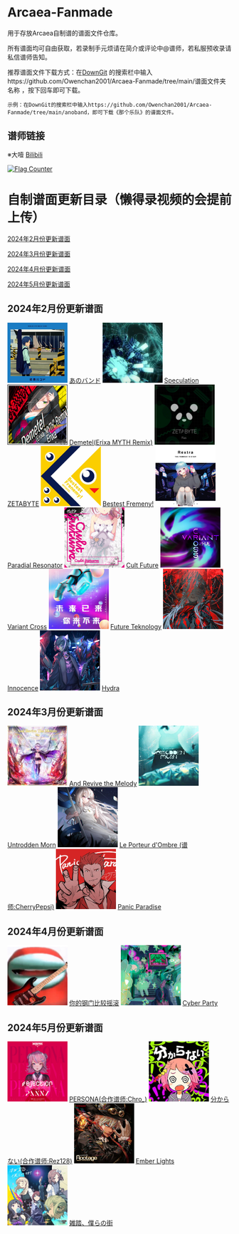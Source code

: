 # Arcaea-Fanmade

用于存放Arcaea自制谱的谱面文件仓库。

所有谱面均可自由获取，若录制手元烦请在简介或评论中@谱师，若私服预收录请私信谱师告知。

推荐谱面文件下载方式：在[DownGit](https://minhaskamal.github.io/DownGit/#/home) 的搜索栏中输入https://github.com/Owenchan2001/Arcaea-Fanmade/tree/main/谱面文件夹名称 ，按下回车即可下载。

    示例：在DownGit的搜索栏中输入https://github.com/Owenchan2001/Arcaea-Fanmade/tree/main/anoband，即可下载《那个乐队》的谱面文件。

## 谱师链接

※大噎 [Bilibili](https://space.bilibili.com/44530825)

<a href="https://info.flagcounter.com/kmB9"><img src="https://s01.flagcounter.com/count/kmB9/bg_FFFFFF/txt_000000/border_CCCCCC/columns_2/maxflags_2/viewers_3/labels_0/pageviews_1/flags_0/percent_0/" alt="Flag Counter" border="0"></a>

# 自制谱面更新目录（懒得录视频的会提前上传）

[2024年2月份更新谱面](#2024年2月份更新谱面)

[2024年3月份更新谱面](#2024年3月份更新谱面)

[2024年4月份更新谱面](#2024年4月份更新谱面)

[2024年5月份更新谱面](#2024年5月份更新谱面)

## 2024年2月份更新谱面
<p float="left">
    <img src="https://github.com/Owenchan2001/Arcaea-Fanmade/blob/main/anoband/base.jpg" width="135" high="135"/>
    <a href="/anoband">あのバンド</a>
    <img src="https://github.com/Owenchan2001/Arcaea-Fanmade/blob/main/speculation/base.jpg" width="135" high="135"/>
    <a href="/speculation">Speculation</a>
    <img src="https://github.com/Owenchan2001/Arcaea-Fanmade/blob/main/demetel/base.jpg" width="135" high="135"/>
    <a href="/speculation">Demetel(Erixa MYTH Remix)</a>
    <img src="https://github.com/Owenchan2001/Arcaea-Fanmade/blob/main/zetabyte/base.jpg" width="135" high="135"/>
    <a href="/zetabyte">ZETABYTE</a>
    <img src="https://github.com/Owenchan2001/Arcaea-Fanmade/blob/main/fremeny/base.jpg"  width="135" high="135"/>
    <a href="/fremeny">Bestest Fremeny!</a>
    <img src="https://github.com/Owenchan2001/Arcaea-Fanmade/blob/main/paradial/base.jpg" width="135" high="135"/>
    <a href="/paradial">Paradial Resonator</a>
    <img src="https://github.com/Owenchan2001/Arcaea-Fanmade/blob/main/cult/base.jpg" width="135" high="135"/>
    <a href="/cult">Cult Future</a>
    <img src="https://github.com/Owenchan2001/Arcaea-Fanmade/blob/main/variant/base.jpg" width="135" high="135"/>
    <a href="/variant">Variant Cross</a>
    <img src="https://github.com/Owenchan2001/Arcaea-Fanmade/blob/main/teknology/base.jpg" width="135" high="135"/>
    <a href="/teknology">Future Teknology</a>
    <img src="https://github.com/Owenchan2001/Arcaea-Fanmade/blob/main/innocence/base.jpg" width="135" high="135"/>
    <a href="/innocence">Innocence</a>
    <img src="https://github.com/Owenchan2001/Arcaea-Fanmade/blob/main/hydra/base.jpg" width="135" high="135"/>
    <a href="/hydra">Hydra</a>
</p>

## 2024年3月份更新谱面
<p float="left">
    <img src="https://github.com/Owenchan2001/Arcaea-Fanmade/blob/main/revivemelody/base.jpg" width="135" high="135"/>
    <a href="/revivemelody">And Revive the Melody</a>
    <img src="https://github.com/Owenchan2001/Arcaea-Fanmade/blob/main/untrodden/base.jpg" width="135" high="135"/>
    <a href="/untrodden">Untrodden Morn</a>
    <img src="https://github.com/Owenchan2001/Arcaea-Fanmade/blob/main/ombre/base.jpg" width="135" high="135"/>
    <a href="/ombre">Le Porteur d'Ombre (谱师:CherryPepsi)</a>
    <img src="https://github.com/Owenchan2001/Arcaea-Fanmade/blob/main/panicparadise/base.jpg" width="135" high="135"/>
    <a href="/panicparadise">Panic Paradise</a>
</p>

## 2024年4月份更新谱面
<p float="left">
    <img src="https://github.com/Owenchan2001/Arcaea-Fanmade/blob/main/gangmen/base.jpg" width="135" high="135"/>
    <a href="/gangmen">你的钢门比较摇滚</a>
    <img src="https://github.com/Owenchan2001/Arcaea-Fanmade/blob/main/cyberparty/base.jpg" width="135" high="135"/>
    <a href="/cyberparty">Cyber Party</a>
</p>

## 2024年5月份更新谱面
<p float="left">
    <img src="https://github.com/Owenchan2001/Arcaea-Fanmade/blob/main/persona/base.jpg" width="135" high="135"/>
    <a href="/persona">PERSONA(合作谱师:Chro_)</a>
    <img src="https://github.com/Owenchan2001/Arcaea-Fanmade/blob/main/wakaranai/base.jpg" width="135" high="135"/>
    <a href="/wakaranai">分からない(合作谱师:Rez128)</a>
    <img src="https://github.com/Owenchan2001/Arcaea-Fanmade/blob/main/ember/base.jpg" width="135" high="135"/>
    <a href="/ember">Ember Lights</a>
    <img src="https://github.com/Owenchan2001/Arcaea-Fanmade/blob/main/crowdedourcity/base.jpg" width="135" high="135"/>
    <a href="/crowdedourcity">雑踏、僕らの街</a>
</p>


